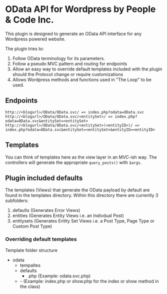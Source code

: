 # OData API for Wordpress by People & Code Inc.

This plugin is designed to generate an OData API interface for any Wordpress powered website.

The plugin tries to:

1. Follow OData terminology for its parameters.
2. Follow a pseudo MVC pattern and routing for endpoints
3. Allow an easy way to override default templates included with the plugin should the Protocol change or require customizations
4. Allows Wordpress methods and functions used in "The Loop" to be used.

## Endpoints

````
http://<blogurl>/OData/OData.svc/ => index.php?odata=OData.svc
http://<blogurl>/OData/OData.svc/<entitySet>/ => index.php?odata=OData.svc&entitySet=<entitySet>
http://<blogurl>/OData/OData.svc/<entitySet>(<entityID>)/ => index.php?odata=OData.svc&entitySet=<entitySet>&entityID=<entityID>
````

## Templates

You can think of templates here as the view layer in an MVC-ish way. The controllers will generate the appropriate `query_posts()` with `$args`.  

## Plugin included defaults

The templates (Views) that generate the OData payload by default are found in the templates directory.  Within this directory there are currently 3 subfolders:

1. defaults (Generates Error Views)
2. entities (Generates Entity Views i.e. an Indivdual Post)
3. entitysets (Generates Entity Set Views i.e. a Post Type, Page Type or Custom Post Type)

### Overriding default templates

Template folder structure

- odata
	- tempaltes
	- defaults
		- <FileName>.php (Example: odata.svc.php)
	- <ControllerName>
		- <ControllerMethod> (Example: index.php or show.php for the index or show method in the class)
